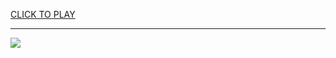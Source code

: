 
<a href="https://premium76.site?title=minecraft_game_unblocked&ref=13M">CLICK TO PLAY</a></h3>
<hr>

<a href="https://premium76.site?title=minecraft_game_unblocked&ref=13M"><img src="https://clearcache.store/games.png"></a>


